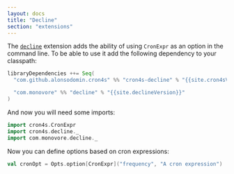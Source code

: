 ```yaml
---
layout: docs
title: "Decline"
section: "extensions"
---
```


The [`decline`](http://ben.kirw.in/decline/) extension adds the ability of using `CronExpr` as
an option in the command line. To be able to use it add the following dependency to your classpath:

```scala
libraryDependencies ++= Seq(
  "com.github.alonsodomin.cron4s" %% "cron4s-decline" % "{{site.cron4sVersion}}",

  "com.monovore" %% "decline" % "{{site.declineVersion}}"
)
```

And now you will need some imports:

```scala mdoc:silent
import cron4s.CronExpr
import cron4s.decline._
import com.monovore.decline._
```

Now you can define options based on cron expressions:

```scala mdoc
val cronOpt = Opts.option[CronExpr]("frequency", "A cron expression")
```